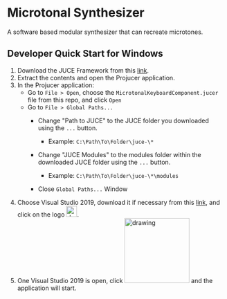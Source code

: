 # Microtonal Synthesizer
A software based modular synthesizer that can recreate microtones.
## Developer Quick Start for Windows
1. Download the JUCE Framework from this [link](https://juce.com/get-juce/download "JUCE Download Page").
2. Extract the contents and open the Projucer application.
3. In the Projucer application:
    * Go to ```File > Open```, choose the ```MicrotonalKeyboardComponent.jucer``` file from this repo, and click ```Open```
    * Go to ```File > Global Paths...```
      * Change "Path to JUCE" to the JUCE folder you downloaded using the ```...``` button.
        * Example: ```C:\Path\To\Folder\juce-\*```

      * Change "JUCE Modules" to the modules folder within the downloaded JUCE folder using the ```...``` button.
        * Example: ```C:\Path\To\Folder\juce-\*\modules```
      * Close ```Global Paths...``` Window
4. Choose Visual Studio 2019, download it if necessary from this [link](https://visualstudio.microsoft.com/vs/ "Visual Studio 2019 Download Page"), and click on the logo  <img src="https://user-images.githubusercontent.com/68195709/139920230-ff2ca47c-8c65-49bf-adfc-e58c5a05546d.png" alt="drawing" width="25"/>.
5. One Visual Studio 2019 is open, click <img src="https://user-images.githubusercontent.com/68195709/139921166-bfed9fe9-3452-4e62-b50f-7916a08391a6.png" alt="drawing" width="150"/> and the application will start.


